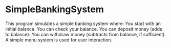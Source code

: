 # SimpleBankingSystem
This program simulates a simple banking system where:  You start with an initial balance.  You can check your balance.  You can deposit money (adds to balance).  You can withdraw money (subtracts from balance, if sufficient).  A simple menu system is used for user interaction.
